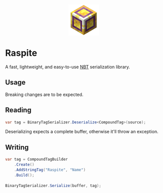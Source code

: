 <p align="center">
  <img width="100" height="100" align="center" src="raspite.png">
</p>

# Raspite
A fast, lightweight, and easy-to-use [NBT](https://minecraft.wiki/w/NBT_format) serialization library.

## Usage

Breaking changes are to be expected.

## Reading

```cs
var tag = BinaryTagSerializer.Deserialize<CompoundTag>(source);
```

Deserializing expects a complete buffer, otherwise it'll throw an exception.

## Writing

```cs
var tag = CompoundTagBuilder
    .Create()
    .AddStringTag("Raspite", "Name")
    .Build();

BinaryTagSerializer.Serialize(buffer, tag);
```